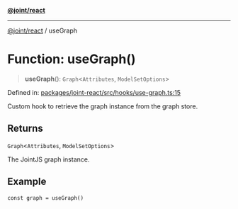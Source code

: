 [**@joint/react**](../README.md)

***

[@joint/react](../README.md) / useGraph

# Function: useGraph()

> **useGraph**(): `Graph`\<`Attributes`, `ModelSetOptions`\>

Defined in: [packages/joint-react/src/hooks/use-graph.ts:15](https://github.com/samuelgja/joint/blob/main/packages/joint-react/src/hooks/use-graph.ts#L15)

Custom hook to retrieve the graph instance from the graph store.

## Returns

`Graph`\<`Attributes`, `ModelSetOptions`\>

The JointJS graph instance.

## Example

```tsx
const graph = useGraph()
```
